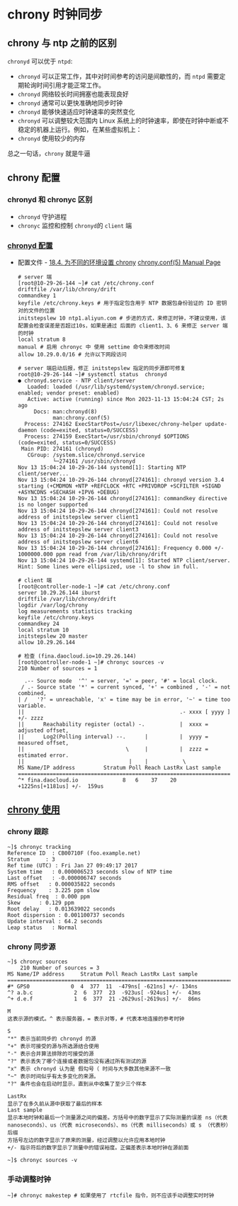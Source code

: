 # chrony 时钟同步

## chrony 与 ntp 之前的区别

`chronyd` 可以优于 `ntpd`:

- `chronyd` 可以正常工作，其中对时间参考的访问是间歇性的，而 `ntpd` 需要定期轮询时间引用才能正常工作。
- `chronyd` 网络较长时间拥塞也能表现良好
- `chronyd` 通常可以更快准确地同步时钟
- `chronyd` 能够快速适应时钟速率的突然变化
- `chronyd` 可以调整较大范围内 Linux 系统上的时钟速率，即使在时钟中断或不稳定的机器上运行。例如，在某些虚拟机上：
- `chronyd` 使用较少的内存

总之一句话，`chrony` 就是牛逼

## chrony 配置

### chronyd 和 chronyc 区别

- `chronyd` 守护进程
- `chronyc` 监控和控制 `chronyd`的 `client` 端

### [chronyd 配置](https://access.redhat.com/documentation/zh-cn/red_hat_enterprise_linux/7/html/system_administrators_guide/sect-understanding_chrony_and-its_configuration)

- 配置文件 - [18.4. 为不同的环境设置 chrony](https://access.redhat.com/documentation/zh-cn/red_hat_enterprise_linux/7/html/system_administrators_guide/sect-setting_up_chrony_for_different_environments) [chrony.conf(5) Manual Page](https://chrony-project.org/doc/3.1/chrony.conf.html)

  ```shell
  # server 端
  [root@10-29-26-144 ~]# cat /etc/chrony.conf
  driftfile /var/lib/chrony/drift
  commandkey 1
  keyfile /etc/chrony.keys # 用于指定包含用于 NTP 数据包身份验证的 ID 密钥对的文件的位置
  initstepslew 10 ntp1.aliyun.com # 步进的方式，来修正时钟，不建议使用，该配置会检查误差是否超过10s，如果是通过 后面的 client1、3、6 来修正 server 端的时钟 
  local stratum 8
  manual # 启用 chronyc 中 使用 settime 命令来修改时间
  allow 10.29.0.0/16 # 允许以下网段访问
  
  # server 端启动后报，修正 initstepslew 指定的同步源即可修复
  root@10-29-26-144 ~]# systemctl status  chronyd
  ● chronyd.service - NTP client/server
     Loaded: loaded (/usr/lib/systemd/system/chronyd.service; enabled; vendor preset: enabled)
     Active: active (running) since Mon 2023-11-13 15:04:24 CST; 2s ago
       Docs: man:chronyd(8)
             man:chrony.conf(5)
    Process: 274162 ExecStartPost=/usr/libexec/chrony-helper update-daemon (code=exited, status=0/SUCCESS)
    Process: 274159 ExecStart=/usr/sbin/chronyd $OPTIONS (code=exited, status=0/SUCCESS)
   Main PID: 274161 (chronyd)
     CGroup: /system.slice/chronyd.service
             └─274161 /usr/sbin/chronyd
  Nov 13 15:04:24 10-29-26-144 systemd[1]: Starting NTP client/server...
  Nov 13 15:04:24 10-29-26-144 chronyd[274161]: chronyd version 3.4 starting (+CMDMON +NTP +REFCLOCK +RTC +PRIVDROP +SCFILTER +SIGND +ASYNCDNS +SECHASH +IPV6 +DEBUG)
  Nov 13 15:04:24 10-29-26-144 chronyd[274161]: commandkey directive is no longer supported
  Nov 13 15:04:24 10-29-26-144 chronyd[274161]: Could not resolve address of initstepslew server client1
  Nov 13 15:04:24 10-29-26-144 chronyd[274161]: Could not resolve address of initstepslew server client3
  Nov 13 15:04:24 10-29-26-144 chronyd[274161]: Could not resolve address of initstepslew server client6
  Nov 13 15:04:24 10-29-26-144 chronyd[274161]: Frequency 0.000 +/- 1000000.000 ppm read from /var/lib/chrony/drift
  Nov 13 15:04:24 10-29-26-144 systemd[1]: Started NTP client/server.
  Hint: Some lines were ellipsized, use -l to show in full.
  
  # client 端
  [root@controller-node-1 ~]# cat /etc/chrony.conf
  server 10.29.26.144 iburst
  driftfile /var/lib/chrony/drift
  logdir /var/log/chrony
  log measurements statistics tracking
  keyfile /etc/chrony.keys
  commandkey 24
  local stratum 10
  initstepslew 20 master
  allow 10.29.26.144
  
  # 检查 (fina.daocloud.io=10.29.26.144)
  [root@controller-node-1 ~]# chronyc sources -v 
  210 Number of sources = 1
  
    .-- Source mode  '^' = server, '=' = peer, '#' = local clock.
   / .- Source state '*' = current synced, '+' = combined , '-' = not combined,
  | /   '?' = unreachable, 'x' = time may be in error, '~' = time too variable.
  ||                                                 .- xxxx [ yyyy ] +/- zzzz
  ||      Reachability register (octal) -.           |  xxxx = adjusted offset,
  ||      Log2(Polling interval) --.      |          |  yyyy = measured offset,
  ||                                \     |          |  zzzz = estimated error.
  ||                                 |    |           \
  MS Name/IP address         Stratum Poll Reach LastRx Last sample               
  ===============================================================================
  ^* fina.daocloud.io              8   6    37    20  +1225ns[+1181us] +/-  159us
  ```

## [chrony 使用](https://access.redhat.com/documentation/zh-cn/red_hat_enterprise_linux/7/html/system_administrators_guide/sect-using_chrony)

### chrony 跟踪

```shell
~]$ chronyc tracking
Reference ID  : CB00710F (foo.example.net)
Stratum     : 3
Ref time (UTC) : Fri Jan 27 09:49:17 2017
System time   : 0.000006523 seconds slow of NTP time
Last offset   : -0.000006747 seconds
RMS offset   : 0.000035822 seconds
Frequency    : 3.225 ppm slow
Residual freq  : 0.000 ppm
Skew      : 0.129 ppm
Root delay   : 0.013639022 seconds
Root dispersion : 0.001100737 seconds
Update interval : 64.2 seconds
Leap status   : Normal
```

### chrony 同步源

```shell
~]$ chronyc sources
	210 Number of sources = 3
MS Name/IP address     Stratum Poll Reach LastRx Last sample
===============================================================================
#* GPS0             0  4  377  11  -479ns[ -621ns] +/- 134ns
^? a.b.c             2  6  377  23  -923us[ -924us] +/-  43ms
^+ d.e.f             1  6  377  21 -2629us[-2619us] +/-  86ms

M
这表示源的模式。^ 表示服务器，= 表示对等，# 代表本地连接的参考时钟

S
"*" 表示当前同步的 chronyd 的源
"+" 表示可接受的源与所选源结合使用
"-" 表示合并算法排除的可接受的源
"?" 表示丢失了哪个连接或者数据包没有通过所有测试的源
"x" 表示 chronyd 认为是 假勾号（ 时间与大多数其他来源不一致
"~" 表示时间似乎有太多变化的来源。
"?" 条件也会在启动时显示，直到从中收集了至少三个样本

LastRx
显示了在多久前从源中获取了最后的样本
Last sample
显示本地时钟和最后一个测量源之间的偏差。方括号中的数字显示了实际测量的误差 ns（代表 nanoseconds）、us（代表 microseconds）、ms（代表 milliseconds）或 s （代表秒）后缀
方括号左边的数字显示了原来的测量，经过调整以允许应用本地时钟
+/- 指示符后的数字显示了测量中的错误裕度。正偏差表示本地时钟在源前面

~]$ chronyc sources -v 
```

### 手动调整时钟

```shell
~]# chronyc makestep # 如果使用了 rtcfile 指令，则不应该手动调整实时时钟
```

